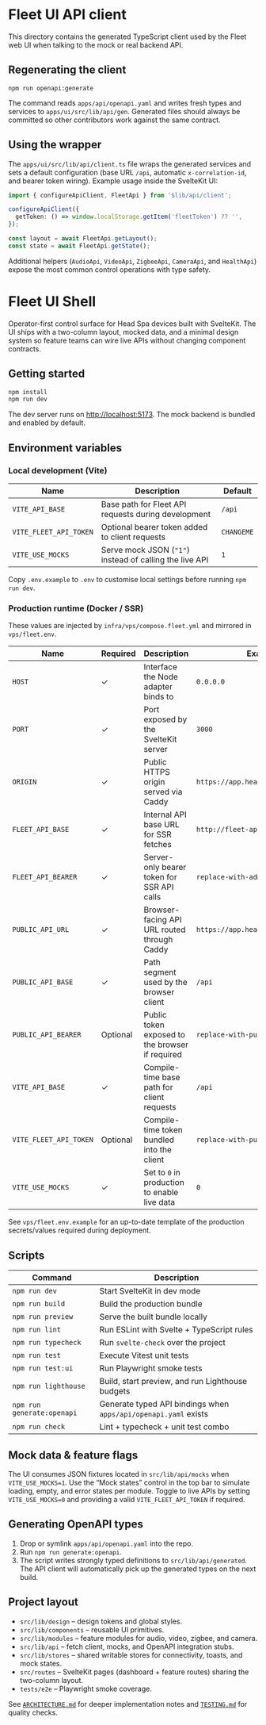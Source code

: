 
# Fleet UI API client

This directory contains the generated TypeScript client used by the Fleet web UI
when talking to the mock or real backend API.

## Regenerating the client

```
npm run openapi:generate
```

The command reads `apps/api/openapi.yaml` and writes fresh types and services to
`apps/ui/src/lib/api/gen`. Generated files should always be committed so other
contributors work against the same contract.

## Using the wrapper

The `apps/ui/src/lib/api/client.ts` file wraps the generated services and sets a
default configuration (base URL `/api`, automatic `x-correlation-id`, and bearer
token wiring). Example usage inside the SvelteKit UI:

```ts
import { configureApiClient, FleetApi } from '$lib/api/client';

configureApiClient({
  getToken: () => window.localStorage.getItem('fleetToken') ?? '',
});

const layout = await FleetApi.getLayout();
const state = await FleetApi.getState();
```

Additional helpers (`AudioApi`, `VideoApi`, `ZigbeeApi`, `CameraApi`, and
`HealthApi`) expose the most common control operations with type safety.

# Fleet UI Shell

Operator-first control surface for Head Spa devices built with SvelteKit. The UI ships with a two-column layout, mocked data, and a
minimal design system so feature teams can wire live APIs without changing component contracts.

## Getting started

```bash
npm install
npm run dev
```

The dev server runs on [http://localhost:5173](http://localhost:5173). The mock backend is bundled and enabled by default.

## Environment variables

### Local development (Vite)

| Name | Description | Default |
| --- | --- | --- |
| `VITE_API_BASE` | Base path for Fleet API requests during development | `/api` |
| `VITE_FLEET_API_TOKEN` | Optional bearer token added to client requests | `CHANGEME` |
| `VITE_USE_MOCKS` | Serve mock JSON (`"1"`) instead of calling the live API | `1` |

Copy `.env.example` to `.env` to customise local settings before running `npm run dev`.

### Production runtime (Docker / SSR)

These values are injected by `infra/vps/compose.fleet.yml` and mirrored in `vps/fleet.env`.

| Name | Required | Description | Example |
| --- | --- | --- | --- |
| `HOST` | ✓ | Interface the Node adapter binds to | `0.0.0.0` |
| `PORT` | ✓ | Port exposed by the SvelteKit server | `3000` |
| `ORIGIN` | ✓ | Public HTTPS origin served via Caddy | `https://app.headspamartina.hr` |
| `FLEET_API_BASE` | ✓ | Internal API base URL for SSR fetches | `http://fleet-api:3015` |
| `FLEET_API_BEARER` | ✓ | Server-only bearer token for SSR API calls | `replace-with-admin-token` |
| `PUBLIC_API_URL` | ✓ | Browser-facing API URL routed through Caddy | `https://app.headspamartina.hr/api` |
| `PUBLIC_API_BASE` | ✓ | Path segment used by the browser client | `/api` |
| `PUBLIC_API_BEARER` | Optional | Public token exposed to the browser if required | `replace-with-public-token` |
| `VITE_API_BASE` | ✓ | Compile-time base path for client requests | `/api` |
| `VITE_FLEET_API_TOKEN` | Optional | Compile-time token bundled into the client | `replace-with-public-token` |
| `VITE_USE_MOCKS` | ✓ | Set to `0` in production to enable live data | `0` |

See `vps/fleet.env.example` for an up-to-date template of the production secrets/values required during deployment.

## Scripts

| Command | Description |
| --- | --- |
| `npm run dev` | Start SvelteKit in dev mode |
| `npm run build` | Build the production bundle |
| `npm run preview` | Serve the built bundle locally |
| `npm run lint` | Run ESLint with Svelte + TypeScript rules |
| `npm run typecheck` | Run `svelte-check` over the project |
| `npm run test` | Execute Vitest unit tests |
| `npm run test:ui` | Run Playwright smoke tests |
| `npm run lighthouse` | Build, start preview, and run Lighthouse budgets |
| `npm run generate:openapi` | Generate typed API bindings when `apps/api/openapi.yaml` exists |
| `npm run check` | Lint + typecheck + unit test combo |

## Mock data & feature flags

The UI consumes JSON fixtures located in `src/lib/api/mocks` when `VITE_USE_MOCKS=1`. Use the “Mock states” control in the top bar to
simulate loading, empty, and error states per module. Toggle to live APIs by setting `VITE_USE_MOCKS=0` and providing a valid
`VITE_FLEET_API_TOKEN` if required.

## Generating OpenAPI types

1. Drop or symlink `apps/api/openapi.yaml` into the repo.
2. Run `npm run generate:openapi`.
3. The script writes strongly typed definitions to `src/lib/api/generated`. The API client will automatically pick up the generated
types on the next build.

## Project layout

- `src/lib/design` – design tokens and global styles.
- `src/lib/components` – reusable UI primitives.
- `src/lib/modules` – feature modules for audio, video, zigbee, and camera.
- `src/lib/api` – fetch client, mocks, and OpenAPI integration stubs.
- `src/lib/stores` – shared writable stores for connectivity, toasts, and mock states.
- `src/routes` – SvelteKit pages (dashboard + feature routes) sharing the two-column layout.
- `tests/e2e` – Playwright smoke coverage.

See [`ARCHITECTURE.md`](./ARCHITECTURE.md) for deeper implementation notes and [`TESTING.md`](./TESTING.md) for quality checks.
